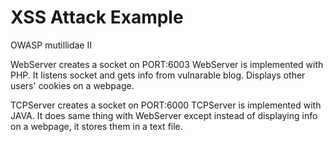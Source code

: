 # XSS Attack Example

OWASP mutillidae II

WebServer creates a socket on PORT:6003
WebServer is implemented with PHP.
It listens socket and gets info from vulnarable blog. Displays other users' cookies 
on a webpage.

TCPServer creates a socket on PORT:6000
TCPServer is implemented with JAVA.
It does same thing with WebServer except instead of displaying info on a webpage, it stores them in a text file.
